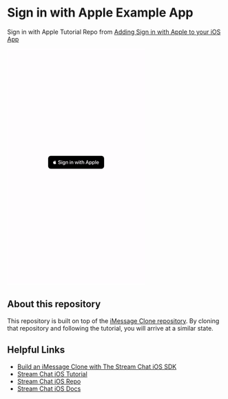 # Sign in with Apple Example App
Sign in with Apple Tutorial Repo from [Adding Sign in with Apple to your iOS App](https://getstream.io/blog/sign-in-with-apple-swift/)

![](meta/anim.gif)

## About this repository

This repository is built on top of the [iMessage Clone repository](https://github.com/getstream/stream-imessage-clone). By cloning that repository and following the tutorial, you will arrive at a similar state.

## Helpful Links

- [Build an iMessage Clone with The Stream Chat iOS SDK](https://getstream.io/blog/build-imessage-clone/)
- [Stream Chat iOS Tutorial](https://getstream.io/tutorials/ios-chat/)
- [Stream Chat iOS Repo](https://github.com/GetStream/stream-chat-swift)
- [Stream Chat iOS Docs](http://getstream.io/chat/docs?language=swift)
